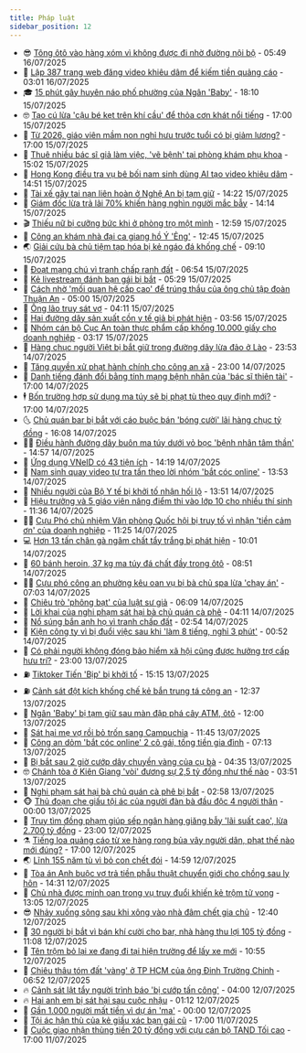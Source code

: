 ```yaml
---
title: Pháp luật
sidebar_position: 12
---
```


<!-- vnexpress-phap-luat:START -->
- 😎 [Tông ôtô vào hàng xóm vì không được đi nhờ đường nội bộ](https://vnexpress.net/tong-oto-vao-hang-xom-vi-khong-duoc-di-nho-duong-noi-bo-4914949.html) - 05:49 16/07/2025
- 🥰 [Lập 387 trang web đăng video khiêu dâm để kiếm tiền quảng cáo](https://vnexpress.net/lap-387-trang-web-dang-video-khieu-dam-de-kiem-tien-quang-cao-4914887.html) - 03:01 16/07/2025
- 🎓 [15 phút gây huyên náo phố phường của Ngân &#39;Baby&#39;](https://vnexpress.net/15-phut-gay-huyen-nao-pho-phuong-cua-ngan-baby-4914762.html) - 18:10 15/07/2025
- 🤓 [Tạo cú lừa &#39;cậu bé kẹt trên khí cầu&#39; để thỏa cơn khát nổi tiếng](https://vnexpress.net/cu-lua-cau-be-ket-tren-khi-cau-de-thoa-con-khat-noi-tieng-cua-bo-me-4914697.html) - 17:00 15/07/2025
- 🎊 [Từ 2026, giáo viên mầm non nghỉ hưu trước tuổi có bị giảm lương?](https://vnexpress.net/tu-2026-giao-vien-mam-non-nghi-huu-truoc-tuoi-co-bi-giam-luong-khong-4914228.html) - 17:00 15/07/2025
- 🙉 [Thuê nhiều bác sĩ giả làm việc, &#39;vẽ bệnh&#39; tại phòng khám phụ khoa](https://vnexpress.net/thue-nhieu-bac-si-gia-lam-viec-ve-benh-tai-phong-kham-phu-khoa-4914738.html) - 15:02 15/07/2025
- 🤡 [Hong Kong điều tra vụ bê bối nam sinh dùng AI tạo video khiêu dâm](https://vnexpress.net/hong-kong-dieu-tra-vu-be-boi-nam-sinh-dung-ai-tao-video-khieu-dam-4914731.html) - 14:51 15/07/2025
- 🗽 [Tài xế gây tai nạn liên hoàn ở Nghệ An bị tạm giữ](https://vnexpress.net/tai-xe-gay-tai-nan-lien-hoan-o-nghe-an-bi-tam-giu-4914728.html) - 14:22 15/07/2025
- 🌋 [Giám đốc lừa trả lãi 70% khiến hàng nghìn người mắc bẫy](https://vnexpress.net/giam-doc-lua-tra-lai-70-khien-hang-nghin-nguoi-mac-bay-4914718.html) - 14:14 15/07/2025
- 🎬 [Thiếu nữ bị cưỡng bức khi ở phòng trọ một mình](https://vnexpress.net/thieu-nu-bi-cuong-buc-khi-o-phong-tro-mot-minh-4914717.html) - 12:59 15/07/2025
- 💯 [Công an khám nhà đại ca giang hồ Ý &#39;Ẻng&#39;](https://vnexpress.net/cong-an-kham-nha-dai-ca-giang-ho-y-eng-4914713.html) - 12:45 15/07/2025
- 🌏 [Giải cứu bà chủ tiệm tạp hóa bị kẻ ngáo đá khống chế](https://vnexpress.net/giai-cuu-ba-chu-tiem-tap-hoa-bi-ke-ngao-da-khong-che-4914623.html) - 09:10 15/07/2025
- 🌊 [Đoạt mạng chú vì tranh chấp ranh đất](https://vnexpress.net/doat-mang-chu-vi-tranh-chap-ranh-dat-4914485.html) - 06:54 15/07/2025
- 💂 [Kẻ livestream đánh bạn gái bị bắt](https://vnexpress.net/ke-livestream-danh-ban-gai-bi-bat-4914480.html) - 05:29 15/07/2025
- 🎡 [Cách nhờ &#39;mối quan hệ cấp cao&#39; để trúng thầu của ông chủ tập đoàn Thuận An](https://vnexpress.net/cach-nho-moi-quan-he-cap-cao-de-trung-thau-cua-ong-chu-tap-doan-thuan-an-4914411.html) - 05:00 15/07/2025
- 🫶 [Ông lão truy sát vợ](https://vnexpress.net/ong-lao-truy-sat-vo-4914442.html) - 04:11 15/07/2025
- 🐲 [Hai đường dây sản xuất cồn y tế giả bị phát hiện](https://vnexpress.net/hai-duong-day-san-xuat-con-y-te-gia-bi-phat-hien-4914385.html) - 03:56 15/07/2025
- 🚀 [Nhóm cán bộ Cục An toàn thực phẩm cấp khống 10.000 giấy cho doanh nghiệp](https://vnexpress.net/nhom-can-bo-cuc-an-toan-thuc-pham-cap-khong-10-000-giay-cho-doanh-nghiep-4914303.html) - 03:17 15/07/2025
- 🎊 [Hàng chục người Việt bị bắt giữ trong đường dây lừa đảo ở Lào](https://video.vnexpress.net/hang-chuc-nguoi-viet-bi-bat-giu-trong-duong-day-lua-dao-o-lao-4914256.html) - 23:53 14/07/2025
- 🤗 [Tăng quyền xử phạt hành chính cho công an xã](https://vnexpress.net/tang-quyen-xu-phat-hanh-chinh-cho-cong-an-xa-4914041.html) - 23:00 14/07/2025
- 🗽 [Danh tiếng đánh đổi bằng tính mạng bệnh nhân của &#39;bác sĩ thiên tài&#39;](https://vnexpress.net/danh-tieng-danh-doi-bang-tinh-mang-benh-nhan-cua-bac-si-thien-tai-4914221.html) - 17:00 14/07/2025
- 🕴 [Bốn trường hợp sử dụng ma túy sẽ bị phạt tù theo quy định mới?](https://vnexpress.net/tu-1-7-bon-truong-hop-su-dung-ma-tuy-se-bi-phat-tu-4910041.html) - 17:00 14/07/2025
- 🌜 [Chủ quán bar bị bắt với cáo buộc bán &#39;bóng cười&#39; lãi hàng chục tỷ đồng](https://vnexpress.net/chu-quan-bar-bi-bat-voi-cao-buoc-ban-bong-cuoi-lai-hang-chuc-ty-dong-4914275.html) - 16:08 14/07/2025
- 🧑‍🏫 [Điều hành đường dây buôn ma túy dưới vỏ bọc &#39;bệnh nhân tâm thần&#39;](https://vnexpress.net/dieu-hanh-duong-day-buon-ma-tuy-duoi-vo-boc-benh-nhan-tam-than-4914265.html) - 14:57 14/07/2025
- 🦩 [Ứng dụng VNeID có 43 tiện ích](https://vnexpress.net/ung-dung-vneid-co-43-tien-ich-4914259.html) - 14:19 14/07/2025
- 💼 [Nam sinh quay video tự tra tấn theo lời nhóm &#39;bắt cóc online&#39;](https://vnexpress.net/nam-sinh-quay-video-tu-tra-tan-theo-loi-nhom-bat-coc-online-4914238.html) - 13:53 14/07/2025
- 💫 [Nhiều người của Bộ Y tế bị khởi tố nhận hối lộ](https://vnexpress.net/nhieu-nguoi-cua-bo-y-te-bi-khoi-to-toi-nhan-hoi-lo-4914253.html) - 13:51 14/07/2025
- 🦅 [Hiệu trưởng và 5 giáo viên nâng điểm thi vào lớp 10 cho nhiều thí sinh](https://vnexpress.net/hieu-truong-va-5-giao-vien-sua-diem-thi-lop-10-4914220.html) - 11:36 14/07/2025
- 🧑‍💻 [Cựu Phó chủ nhiệm Văn phòng Quốc hội bị truy tố vì nhận &#39;tiền cảm ơn&#39; của doanh nghiệp](https://vnexpress.net/cuu-pho-chu-nhiem-van-phong-quoc-hoi-bi-truy-to-vi-nhan-tien-cam-on-cua-doanh-nghiep-4914229.html) - 11:25 14/07/2025
- 💻 [Hơn 13 tấn chân gà ngâm chất tẩy trắng bị phát hiện](https://vnexpress.net/13-tan-chan-ga-ngam-chat-tay-trang-bi-phat-hien-4914194.html) - 10:01 14/07/2025
- 🤠 [60 bánh heroin, 37 kg ma túy đá chất đầy trong ôtô](https://vnexpress.net/60-banh-heroin-37-kg-ma-tuy-da-chat-trong-oto-4914132.html) - 08:51 14/07/2025
- 🧑‍🏫 [Cựu phó công an phường kêu oan vụ bị bà chủ spa lừa &#39;chạy án&#39;](https://vnexpress.net/cuu-pho-cong-an-phuong-keu-oan-vu-bi-ba-chu-spa-lua-chay-an-4913992.html) - 07:03 14/07/2025
- 🌈 [Chiêu trò &#39;phông bạt&#39; của luật sư giả](https://vnexpress.net/chieu-tro-phong-bat-cua-nu-luat-su-gia-mao-lua-tien-than-chu-4913991.html) - 06:09 14/07/2025
- 🌮 [Lời khai của nghi phạm sát hại bà chủ quán cà phê](https://vnexpress.net/loi-khai-cua-nghi-pham-sat-hai-ba-chu-quan-ca-phe-4913930.html) - 04:11 14/07/2025
- 🐲 [Nổ súng bắn anh họ vì tranh chấp đất](https://vnexpress.net/no-sung-ban-anh-ho-vi-tranh-chap-dat-4913860.html) - 02:54 14/07/2025
- 🧰 [Kiện công ty vì bị đuổi việc sau khi &#39;làm 8 tiếng, nghỉ 3 phút&#39;](https://vnexpress.net/kien-cong-ty-vi-bi-duoi-viec-sau-khi-lam-8-tieng-nghi-3-phut-4913749.html) - 00:52 14/07/2025
- 💄 [Có phải người không đóng bảo hiểm xã hội cũng được hưởng trợ cấp hưu trí?](https://vnexpress.net/thu-tuc-de-duoc-huong-tro-cap-huu-tri-xa-hoi-tu-thang-7-2025-4913388.html) - 23:00 13/07/2025
- ⛽️ [Tiktoker Tiến &#39;Bịp&#39; bị khởi tố](https://vnexpress.net/tiktoker-tien-bip-bi-khoi-to-4913729.html) - 15:15 13/07/2025
- ⛽️ [Cảnh sát đột kích khống chế kẻ bắn trung tá công an](https://vnexpress.net/canh-sat-dot-kich-khong-che-ke-ban-trung-ta-cong-an-4913709.html) - 12:37 13/07/2025
- 💂 [Ngân &#39;Baby&#39; bị tạm giữ sau màn đập phá cây ATM, ôtô](https://vnexpress.net/ngan-baby-bi-tam-giu-sau-man-dap-pha-cay-atm-oto-4913708.html) - 12:00 13/07/2025
- 🤔 [Sát hại mẹ vợ rồi bỏ trốn sang Campuchia](https://vnexpress.net/sat-hai-me-vo-roi-bo-tron-sang-campuchia-4913665.html) - 11:45 13/07/2025
- 🧐 [Công an dỏm &#39;bắt cóc online&#39; 2 cô gái, tống tiền gia đình](https://vnexpress.net/cong-an-dom-bat-coc-online-2-co-gai-tong-tien-gia-dinh-4913649.html) - 07:13 13/07/2025
- 🎃 [Bị bắt sau 2 giờ cướp dây chuyền vàng của cụ bà](https://vnexpress.net/bi-bat-sau-2-gio-cuop-day-chuyen-vang-cua-cu-ba-4913604.html) - 04:35 13/07/2025
- 🤓 [Chánh tòa ở Kiên Giang &#39;vòi&#39; đương sự 2,5 tỷ đồng như thế nào](https://vnexpress.net/chanh-toa-o-kien-giang-voi-duong-su-2-5-ty-dong-nhu-the-nao-4913588.html) - 03:51 13/07/2025
- 💃 [Nghi phạm sát hại bà chủ quán cà phê bị bắt](https://vnexpress.net/nghi-pham-sat-hai-ba-chu-quan-ca-phe-bi-bat-4913582.html) - 02:58 13/07/2025
- 🐵 [Thủ đoạn che giấu tội ác của người đàn bà đầu độc 4 người thân](https://vnexpress.net/thu-doan-che-giau-toi-ac-cua-nguoi-dan-ba-dau-doc-4-nguoi-than-4913437.html) - 00:00 13/07/2025
- 🤖 [Truy tìm đồng phạm giúp sếp ngân hàng giăng bẫy &#39;lãi suất cao&#39;, lừa 2.700 tỷ đồng](https://vnexpress.net/truy-tim-dong-pham-giup-sep-ngan-hang-giang-bay-lai-suat-cao-lua-2-700-ty-dong-4913515.html) - 23:00 12/07/2025
- ⚗️ [Tiếng loa quảng cáo từ xe hàng rong bủa vây người dân, phạt thế nào mới đúng?](https://vnexpress.net/tieng-loa-quang-cao-tu-xe-hang-rong-bua-vay-nguoi-dan-co-che-tai-phat-khong-4911507.html) - 17:00 12/07/2025
- 🌏 [Lĩnh 155 năm tù vì bỏ con chết đói](https://vnexpress.net/linh-155-nam-tu-vi-bo-con-chet-doi-4913480.html) - 14:59 12/07/2025
- 🦆 [Tòa án Anh buộc vợ trả tiền phẫu thuật chuyển giới cho chồng sau ly hôn](https://vnexpress.net/toa-an-anh-buoc-vo-tra-tien-phau-thuat-chuyen-gioi-cho-chong-sau-ly-hon-4913503.html) - 14:31 12/07/2025
- 🐎 [Chủ nhà được minh oan trong vụ truy đuổi khiến kẻ trộm tử vong](https://vnexpress.net/chu-nha-duoc-minh-oan-trong-vu-truy-duoi-khien-ke-trom-tu-vong-4913485.html) - 13:05 12/07/2025
- 😎 [Nhảy xuống sông sau khi xông vào nhà đâm chết gia chủ](https://vnexpress.net/nhay-xuong-song-sau-khi-xong-vao-nha-dam-chet-gia-chu-4913490.html) - 12:40 12/07/2025
- 💪 [30 người bị bắt vì bán khí cười cho bar, nhà hàng thu lợi 105 tỷ đồng](https://vnexpress.net/30-nguoi-bi-bat-vi-ban-khi-cuoi-cho-bar-nha-hang-thu-loi-105-ty-dong-4913470.html) - 11:08 12/07/2025
- 🤡 [Tên trộm bỏ lại xe đang đi tại hiện trường để lấy xe mới](https://vnexpress.net/ten-trom-vut-xe-may-cu-tai-hien-truong-de-lay-xe-moi-4913478.html) - 10:55 12/07/2025
- 🌁 [Chiêu thâu tóm đất &#39;vàng&#39; ở TP HCM của ông Đinh Trường Chinh](https://vnexpress.net/chieu-thau-tom-dat-vang-o-tp-hcm-cua-ong-dinh-truong-chinh-4913430.html) - 06:52 12/07/2025
- 🔥 [Cảnh sát lật tẩy người trình báo &#39;bị cướp tấn công&#39;](https://vnexpress.net/canh-sat-lat-tay-nguoi-trinh-bao-bi-cuop-tan-cong-4913363.html) - 04:00 12/07/2025
- 🔥 [Hai anh em bị sát hại sau cuộc nhậu](https://vnexpress.net/hai-anh-em-bi-sat-hai-sau-cuoc-nhau-4913280.html) - 01:12 12/07/2025
- 👺 [Gần 1.000 người mất tiền vì dự án &#39;ma&#39;](https://vnexpress.net/gan-1-000-nguoi-mat-tien-vi-du-an-ma-4912823.html) - 00:00 12/07/2025
- 🎊 [Tội ác hận thù của kẻ giấu xác bạn gái cũ](https://vnexpress.net/toi-ac-han-thu-cua-ke-giau-xac-ban-gai-cu-4913145.html) - 17:00 11/07/2025
- 🎊 [Cuộc giao nhận thùng tiền 20 tỷ đồng với cựu cán bộ TAND Tối cao](https://vnexpress.net/cuu-can-bo-tand-toi-cao-nhan-20-ty-dong-trong-thung-carton-bi-truy-to-4912123.html) - 17:00 11/07/2025<!-- vnexpress-phap-luat:END -->
